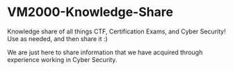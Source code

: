 # VM2000-Knowledge-Share
Knowledge share of all things CTF, Certification Exams, and Cyber Security! Use as needed, and then share it :)

We are just here to share information that we have acquired through experience working in Cyber Security.
